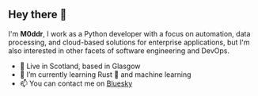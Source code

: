 ## Hey there 👋

I'm **M0ddr**, I work as a Python developer with a focus on automation, data processing, and cloud-based solutions for enterprise applications, but I'm also interested in other facets of software engineering and DevOps.

* 🏴󠁧󠁢󠁳󠁣󠁴󠁿 Live in Scotland, based in Glasgow
* 🌱 I’m currently learning Rust 🦀 and machine learning
* 📫 You can contact me on [Bluesky](https://bsky.app/profile/moddr.xyz)

<!--
**m0ddr/m0ddr** is a ✨ _special_ ✨ repository because its `README.md` (this file) appears on your GitHub profile.

Here are some ideas to get you started:

- 🔭 I’m currently working on ...
- 🌱 I’m currently learning ...
- 👯 I’m looking to collaborate on ...
- 🤔 I’m looking for help with ...
- 💬 Ask me about ...
- 📫 How to reach me: ...
- 😄 Pronouns: ...
- ⚡ Fun fact: ...
-->

